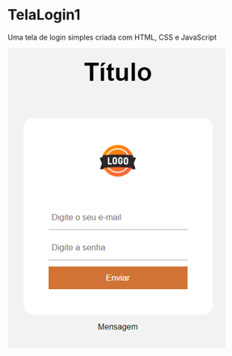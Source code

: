# TelaLogin1
Uma tela de login simples criada com HTML, CSS e JavaScript


![TelaLogin](./docs/imgs/TelaLogin.png)

